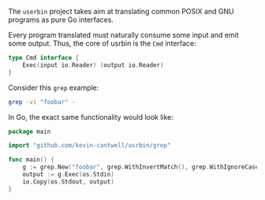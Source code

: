 The `userbin` project takes  aim at translating common POSIX and GNU programs as pure Go interfaces.

Every program translated must naturally consume some input and emit some output. Thus, the core of usrbin is
the `Cmd` interface:

```go
type Cmd interface {
	Exec(input io.Reader) (output io.Reader)
}
``` 

Consider this `grep` example:

```sh
grep -vi "foobar" -
```

In Go, the exact same functionality would look like:

```go
package main

import "github.com/kevin-cantwell/usrbin/grep"

func main() {
    g := grep.New("foobar", grep.WithInvertMatch(), grep.WithIgnoreCase())
    output := g.Exec(os.Stdin)
    io.Copy(os.Stdout, output)
}
```